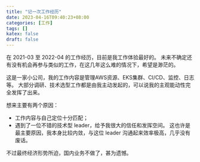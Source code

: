 ```yaml
---
title: "记一次工作经历"
date: 2023-04-16T09:40:23+08:00
categories: [工作]
tags: []
katex: false
draft: false
---
```


在 2021-03 至 2022-04 的工作经历，目前是我工作体验最好的。
未来不确定还有没有机会再参与类似的工作，在这几年这么难的情况下，希望是渺茫的。

这是一家小公司，我的工作内容是管理AWS资源、EKS集群、CI/CD、监控、日志等。
大部分调研、技术选型工作都是由我主动发起的，可以说我的主观能动性完全发挥了出来。

想来主要有两个原因：
- 工作内容与自己定位十分匹配；
- 遇到了一位不错的技术型 leader，给予我很大的信任和发挥空间。
  这也许是最主要原因，我本身比较内敛，与这位 leader 沟通起来效率极高，几乎没有废话。

不过最终经济形势所迫，国内业务不做了，甚为遗憾。

<!--more-->

